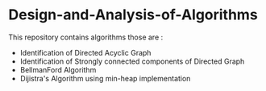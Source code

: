 # Design-and-Analysis-of-Algorithms

This repository contains algorithms those are :
* Identification of Directed Acyclic Graph
* Identification of Strongly connected components of Directed Graph
* BellmanFord Algorithm
* Dijistra's Algorithm using min-heap implementation
